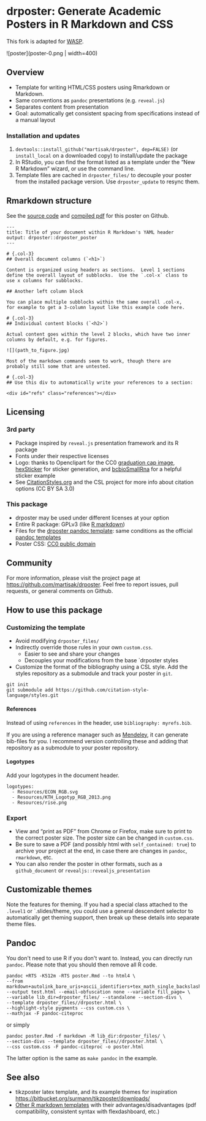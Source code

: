 # drposter: Generate Academic Posters in R Markdown and CSS

This fork is adapted for [WASP](http://wasp-sweden.org).

![poster](poster-0.png | width=400)

## Overview

* Template for writing HTML/CSS posters using Rmarkdown or Markdown.
* Same conventions as `pandoc` presentations
  (e.g. `reveal.js`)
* Separates content from presentation
* Goal: automatically get consistent spacing from specifications
  instead of a manual layout

### Installation and updates

1.  `devtools::install_github("martisak/drposter", dep=FALSE)` (or
    `install_local` on a downloaded copy) to install/update the package
2.  In RStudio, you can find the format listed as a template under the
    “New R Markdown” wizard, or use the command line.
3.  Template files are cached in `drposter_files/` to decouple your
    poster from the installed package version. Use `drposter_update` to
    resync them.

## Rmarkdown structure

See the [source
code](https://github.com/martisak/drposter/tree/master/inst/example/poster.Rmd)
and [compiled
pdf](https://github.com/martisak/drposter/tree/master/inst/example/poster.pdf)
for this poster on Github.

~~~
---
title: Title of your document within R Markdown's YAML header
output: drposter::drposter_poster
---

# {.col-3}
## Overall document columns (`<h1>`)

Content is organized using headers as sections.  Level 1 sections
define the overall layout of subblocks.  Use the `.col-x` class to
use x columns for subblocks.

## Another left column block

You can place multiple subblocks within the same overall .col-x,
for example to get a 3-column layout like this example code here.

# {.col-3}
## Individual content blocks (`<h2>`)

Actual content goes within the level 2 blocks, which have two inner
columns by default, e.g. for figures.

![](path_to_figure.jpg)

Most of the markdown commands seem to work, though there are
probably still some that are untested.

# {.col-3}
## Use this div to automatically write your references to a section:

<div id="refs" class="references"></div>
~~~

## Licensing

### 3rd party

* Package inspired by `reveal.js` presentation framework and
  its R package
* Fonts under their respective licenses
* Logo: thanks to Openclipart for the CC0 [graduation cap
  image](https://openclipart.org/detail/244447/minimliast-graduation-hat),
  [hexSticker](https://github.com/GuangchuangYu/hexSticker) for
  sticker generation, and
  [bcbioSmallRna](https://github.com/lpantano/bcbioSmallRna/blob/master/inst/sticker/sticker.R)
  for a helpful sticker example
* See [CitationStyles.org](https://citationstyles.org/) and the CSL
  project for more info about citation options (CC BY SA
  3.0)

### This package

* drposter may be used under different licenses at your option
* Entire R package: GPLv3 (like [R
  markdown](https://github.com/rstudio/rmarkdown))
* Files for the [drposter pandoc
  template](https://github.com/bbucior/drposter/tree/master/inst/rmarkdown/templates/drposter/skeleton/drposter_files):
  same conditions as the official [pandoc
  templates](https://github.com/jgm/pandoc/tree/master/data/templates)
* Poster CSS: [CC0 public
  domain](https://creativecommons.org/publicdomain/zero/1.0/)

## Community

For more information, please visit the
project page at <https://github.com/martisak/drposter>. Feel free to
report issues, pull requests, or general comments on Github.

## How to use this package

### Customizing the template

* Avoid modifying `drposter_files/`
* Indirectly override those rules in your own `custom.css`.
    * Easier to see and share your changes
    * Decouples your modifications from the base `drposter styles
* Customize the format of the bibliography using a CSL
  style. Add the styles repository as a submodule and track your poster in `git`. 

```
git init
git submodule add https://github.com/citation-style-language/styles.git
```

#### References

Instead of using `references` in the header, use `bibliography: myrefs.bib`.

If you are using a reference manager such as [Mendeley](https://mendeley.com), it can generate bib-files for you. I recommend version controlling these and adding that repository as a submodule to your poster repository.

#### Logotypes

Add your logotypes in the document header.

```
logotypes:
  - Resources/ECON_RGB.svg
  - Resources/KTH_Logotyp_RGB_2013.png
  - Resources/rise.png
```

### Export

* View and “print as PDF” from Chrome or Firefox, make sure to print to the correct poster size. The poster size can be changed in `custom.css`.
* Be sure to save a PDF (and possibly html with `self_contained:
  true`) to archive your project at the end, in case there are changes
  in `pandoc`, `rmarkdown`, etc.
* You can also render the poster in other formats, such as a
  `github_document` or `revealjs::revealjs_presentation`

## Customizable themes

Note the features for theming. If you had a special class attached to
the `.level1` or `.slides/theme, you could use a general descendent
selector to automatically get theming support, then break up these
details into separate theme files.


## Pandoc

You don't need to use R if you don't want to. Instead, you can directly run `pandoc`. Please note that you should then remove all R code.

```
pandoc +RTS -K512m -RTS poster.Rmd --to html4 \
--from markdown+autolink_bare_uris+ascii_identifiers+tex_math_single_backslash+smart\ 
--output test.html --email-obfuscation none --variable fill_page= \
--variable lib_dir=drposter_files/ --standalone --section-divs \
--template drposter_files//drposter.html \
--highlight-style pygments --css custom.css \
--mathjax -F pandoc-citeproc
```

or simply

```
pandoc poster.Rmd -f markdown -M lib_dir:drposter_files/ \
--section-divs --template drposter_files//drposter.html \
--css custom.css -F pandoc-citeproc -o poster.html
```

The latter option is the same as `make pandoc` in the example.

## See also

* tikzposter latex template, and its example themes for inspiration
  <https://bitbucket.org/surmann/tikzposter/downloads/>
* [Other R markdown
  templates](https://gist.github.com/Pakillo/4854e5d760351206084f6be8abe476b2)
  with their advantages/disadvantages (pdf compatibility, consistent
  syntax with flexdashboard, etc.)